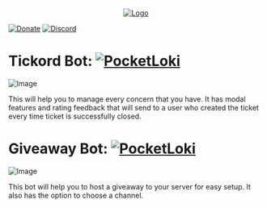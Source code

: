 <br/>
<p align="center">
  <a href="https://github.com/artsvn/PocketLoki">
    <img src="https://media.discordapp.net/attachments/1096894008111935644/1097617873440100372/20230418_042054.png" alt="Logo">
  </a>
  
</p>

[![Donate](https://img.shields.io/badge/DONATE-COFFEE-A6C1DF)](https://pocketloki.online/donate) 
[![Discord](https://img.shields.io/badge/DISCORD-SERVER-A8AAD0)](https://discord.gg/R89XUt7uMa) 

# Tickord Bot: [![PocketLoki](https://img.shields.io/badge/INVITE-A8AAD0?logo=https%3A%2F%2Fmedia.discordapp.net%2Fattachments%2F1082425019218546868%2F1095767985853042970%2Fpack_icon.png)](https://discord.com/api/oauth2/authorize?client_id=1048883477149392928&permissions=8&scope=bot%20applications.commands)

![Image](https://media.discordapp.net/attachments/1076385780215332914/1096601729283391528/Screenshot_2023_0415_090306.png)

This will help you to manage every concern that you have. It has modal features and rating feedback that will send to a user who created the ticket every time ticket is successfully closed.

# Giveaway Bot: [![PocketLoki](https://img.shields.io/badge/INVITE-A8AAD0?logo=https%3A%2F%2Fmedia.discordapp.net%2Fattachments%2F1082425019218546868%2F1095767985853042970%2Fpack_icon.png)](https://discord.com/api/oauth2/authorize?client_id=1063250459118276618&permissions=8&scope=bot%20applications.commands)

![Image](https://media.discordapp.net/attachments/1082401271593570516/1096603684017799298/Screenshot_2023_0415_090748.png)

This bot will help you to host a giveaway to your server for easy setup. It also has the option to choose a channel.
